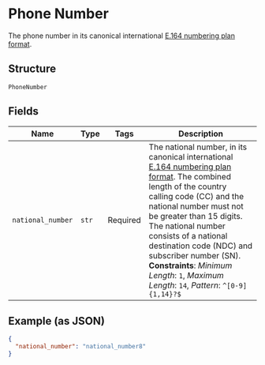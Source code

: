 
# Phone Number

The phone number in its canonical international [E.164 numbering plan format](https://www.itu.int/rec/T-REC-E.164/en).

## Structure

`PhoneNumber`

## Fields

| Name | Type | Tags | Description |
|  --- | --- | --- | --- |
| `national_number` | `str` | Required | The national number, in its canonical international [E.164 numbering plan format](https://www.itu.int/rec/T-REC-E.164/en). The combined length of the country calling code (CC) and the national number must not be greater than 15 digits. The national number consists of a national destination code (NDC) and subscriber number (SN).<br>**Constraints**: *Minimum Length*: `1`, *Maximum Length*: `14`, *Pattern*: `^[0-9]{1,14}?$` |

## Example (as JSON)

```json
{
  "national_number": "national_number8"
}
```

